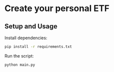 # Create your personal ETF


## Setup and Usage

Install dependencies:

```sh
pip install -r requirements.txt
```

Run the script:
```sh
python main.py
```

